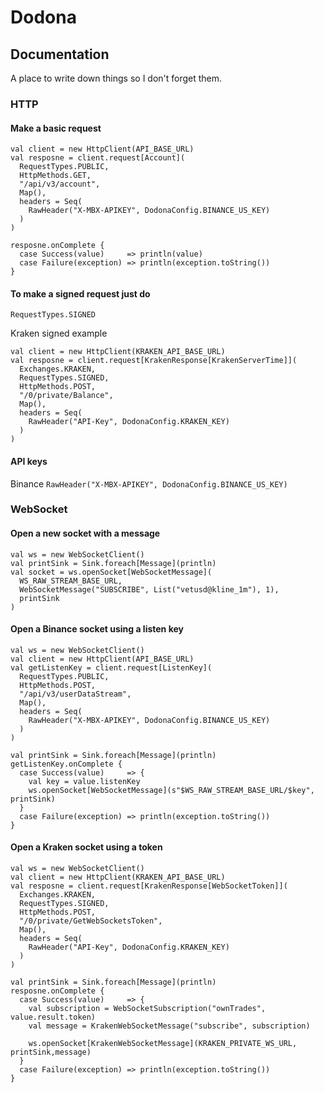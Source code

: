 # Dodona
## Documentation
A place to write down things so I don't forget them.
### HTTP
#### Make a basic request
```
val client = new HttpClient(API_BASE_URL)
val resposne = client.request[Account](
  RequestTypes.PUBLIC,
  HttpMethods.GET,
  "/api/v3/account",
  Map(),
  headers = Seq(
    RawHeader("X-MBX-APIKEY", DodonaConfig.BINANCE_US_KEY)
  )
)

resposne.onComplete {
  case Success(value)     => println(value)
  case Failure(exception) => println(exception.toString())
}
```
#### To make a signed request just do
```
RequestTypes.SIGNED
```
Kraken signed example
```
val client = new HttpClient(KRAKEN_API_BASE_URL)
val resposne = client.request[KrakenResponse[KrakenServerTime]](
  Exchanges.KRAKEN,
  RequestTypes.SIGNED,
  HttpMethods.POST,
  "/0/private/Balance",
  Map(),
  headers = Seq(
    RawHeader("API-Key", DodonaConfig.KRAKEN_KEY)
  )
)
```
#### API keys
Binance `RawHeader("X-MBX-APIKEY", DodonaConfig.BINANCE_US_KEY)`
### WebSocket
#### Open a new socket with a message
```
val ws = new WebSocketClient()
val printSink = Sink.foreach[Message](println)
val socket = ws.openSocket[WebSocketMessage](
  WS_RAW_STREAM_BASE_URL,
  WebSocketMessage("SUBSCRIBE", List("vetusd@kline_1m"), 1),
  printSink
)
```
#### Open a Binance socket using a listen key
```
val ws = new WebSocketClient()
val client = new HttpClient(API_BASE_URL)
val getListenKey = client.request[ListenKey](
  RequestTypes.PUBLIC,
  HttpMethods.POST,
  "/api/v3/userDataStream",
  Map(),
  headers = Seq(
    RawHeader("X-MBX-APIKEY", DodonaConfig.BINANCE_US_KEY)
  )
)

val printSink = Sink.foreach[Message](println)
getListenKey.onComplete {
  case Success(value)     => {
    val key = value.listenKey
    ws.openSocket[WebSocketMessage](s"$WS_RAW_STREAM_BASE_URL/$key", printSink)
  }
  case Failure(exception) => println(exception.toString())
}
```
#### Open a Kraken socket using a token
```
val ws = new WebSocketClient()
val client = new HttpClient(KRAKEN_API_BASE_URL)
val resposne = client.request[KrakenResponse[WebSocketToken]](
  Exchanges.KRAKEN,
  RequestTypes.SIGNED,
  HttpMethods.POST,
  "/0/private/GetWebSocketsToken",
  Map(),
  headers = Seq(
    RawHeader("API-Key", DodonaConfig.KRAKEN_KEY)
  )
)

val printSink = Sink.foreach[Message](println)
resposne.onComplete {
  case Success(value)     => {
    val subscription = WebSocketSubscription("ownTrades", value.result.token)
    val message = KrakenWebSocketMessage("subscribe", subscription)

    ws.openSocket[KrakenWebSocketMessage](KRAKEN_PRIVATE_WS_URL, printSink,message)
  }
  case Failure(exception) => println(exception.toString())
}
```
